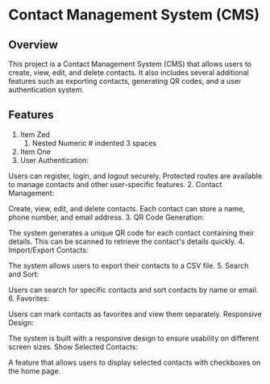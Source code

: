 # Contact Management System (CMS)

## Overview
This project is a Contact Management System (CMS) that allows users to create, view, edit, and delete contacts. It also includes several additional features such as exporting contacts, generating QR codes, and a user authentication system.

## Features
1. Item Zed
   1. Nested Numeric # indented 3 spaces
2. Item One
1. User Authentication:

Users can register, login, and logout securely.
Protected routes are available to manage contacts and other user-specific features.
2. Contact Management:

Create, view, edit, and delete contacts.
Each contact can store a name, phone number, and email address.
3. QR Code Generation:

The system generates a unique QR code for each contact containing their details.
This can be scanned to retrieve the contact's details quickly.
4. Import/Export Contacts:

The system allows users to export their contacts to a CSV file.
5. Search and Sort:

Users can search for specific contacts and sort contacts by name or email.
6. Favorites:

Users can mark contacts as favorites and view them separately.
Responsive Design:

The system is built with a responsive design to ensure usability on different screen sizes.
Show Selected Contacts:

A feature that allows users to display selected contacts with checkboxes on the home page.
